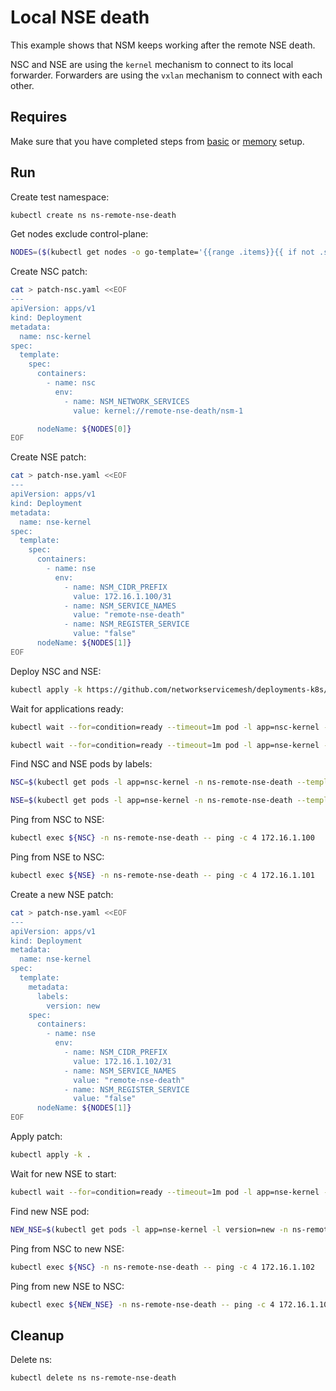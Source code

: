 # Local NSE death

This example shows that NSM keeps working after the remote NSE death.

NSC and NSE are using the `kernel` mechanism to connect to its local forwarder.
Forwarders are using the `vxlan` mechanism to connect with each other.

## Requires

Make sure that you have completed steps from [basic](../../basic) or [memory](../../memory) setup.

## Run

Create test namespace:
```bash
kubectl create ns ns-remote-nse-death
```

Get nodes exclude control-plane:
```bash
NODES=($(kubectl get nodes -o go-template='{{range .items}}{{ if not .spec.taints  }}{{index .metadata.labels "kubernetes.io/hostname"}} {{end}}{{end}}'))
```

Create NSC patch:
```bash
cat > patch-nsc.yaml <<EOF
---
apiVersion: apps/v1
kind: Deployment
metadata:
  name: nsc-kernel
spec:
  template:
    spec:
      containers:
        - name: nsc
          env:
            - name: NSM_NETWORK_SERVICES
              value: kernel://remote-nse-death/nsm-1

      nodeName: ${NODES[0]}
EOF

```
Create NSE patch:
```bash
cat > patch-nse.yaml <<EOF
---
apiVersion: apps/v1
kind: Deployment
metadata:
  name: nse-kernel
spec:
  template:
    spec:
      containers:
        - name: nse
          env:
            - name: NSM_CIDR_PREFIX
              value: 172.16.1.100/31
            - name: NSM_SERVICE_NAMES
              value: "remote-nse-death"
            - name: NSM_REGISTER_SERVICE
              value: "false"
      nodeName: ${NODES[1]}
EOF
```

Deploy NSC and NSE:
```bash
kubectl apply -k https://github.com/networkservicemesh/deployments-k8s/examples/heal/remote-nse-death?ref=eb53399861d97d0b47997c43b62e04f58cd9f94d
```

Wait for applications ready:
```bash
kubectl wait --for=condition=ready --timeout=1m pod -l app=nsc-kernel -n ns-remote-nse-death
```
```bash
kubectl wait --for=condition=ready --timeout=1m pod -l app=nse-kernel -n ns-remote-nse-death
```

Find NSC and NSE pods by labels:
```bash
NSC=$(kubectl get pods -l app=nsc-kernel -n ns-remote-nse-death --template '{{range .items}}{{.metadata.name}}{{"\n"}}{{end}}')
```
```bash
NSE=$(kubectl get pods -l app=nse-kernel -n ns-remote-nse-death --template '{{range .items}}{{.metadata.name}}{{"\n"}}{{end}}')
```

Ping from NSC to NSE:
```bash
kubectl exec ${NSC} -n ns-remote-nse-death -- ping -c 4 172.16.1.100
```

Ping from NSE to NSC:
```bash
kubectl exec ${NSE} -n ns-remote-nse-death -- ping -c 4 172.16.1.101
```

Create a new NSE patch:
```bash
cat > patch-nse.yaml <<EOF
---
apiVersion: apps/v1
kind: Deployment
metadata:
  name: nse-kernel
spec:
  template:
    metadata:
      labels:
        version: new
    spec:
      containers:
        - name: nse
          env:
            - name: NSM_CIDR_PREFIX
              value: 172.16.1.102/31
            - name: NSM_SERVICE_NAMES
              value: "remote-nse-death"
            - name: NSM_REGISTER_SERVICE
              value: "false"
      nodeName: ${NODES[1]}
EOF
```

Apply patch:
```bash
kubectl apply -k .
```

Wait for new NSE to start:
```bash
kubectl wait --for=condition=ready --timeout=1m pod -l app=nse-kernel -l version=new -n ns-remote-nse-death
```

Find new NSE pod:
```bash
NEW_NSE=$(kubectl get pods -l app=nse-kernel -l version=new -n ns-remote-nse-death --template '{{range .items}}{{.metadata.name}}{{"\n"}}{{end}}')
```

Ping from NSC to new NSE:
```bash
kubectl exec ${NSC} -n ns-remote-nse-death -- ping -c 4 172.16.1.102
```

Ping from new NSE to NSC:
```bash
kubectl exec ${NEW_NSE} -n ns-remote-nse-death -- ping -c 4 172.16.1.103
```

## Cleanup

Delete ns:
```bash
kubectl delete ns ns-remote-nse-death
```
